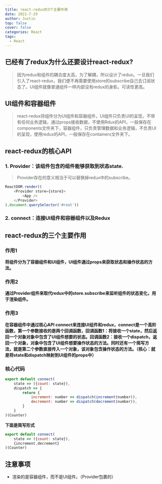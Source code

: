 ```yaml
---
title: react-redux的3个主要作用
date: 2021-7-29
author: Justin
top: false
cover: false
categories: React
tags:
  - React
---
```

## 已经有了redux为什么还要设计react-redux?
>因为redux和组件的耦合度太高，为了解耦，所以设计了redux。一旦我们引入了react-redux，我们便不再需要使用store的subscribe自己去订阅状态了。UI组件就像普通组件一样内部没有redux的身影。可读性更高。

## UI组件和容器组件
>react-redux将组件分为UI组件和容器组件，UI组件只负责UI的呈现，不带有任何业务逻辑，通过props接收数据，不使用Rdux的API，一般保存在components文件夹下，容器组件，只负责管理数据和业务逻辑，不负责UI的呈现，使用redux的API，一般保存在containers文件夹下。


## react-redux的核心API
### 1. Provider：该组件包含的组件能够获取到状态state.
>Provider存在的意义相当于可以替换掉redux中的subscribe。
```js
ReactDOM.render((
    <Provider store={store}>
        <App />
    </Provider>
),document.querySelector('#root'))
```

### 2. connect：连接UI组件和容器组件以及Redux

## react-redux的三个主要作用
### 作用1
**将组件分为了容器组件和UI组件，UI组件通过props来获取状态和操作状态的方法。**

### 作用2
**通过Provider组件来取代redux中的store.subscribe来监听组件的状态变化，用于渲染组件。**

### 作用3
**在容器组件中通过核心API connect来连接UI组件和redux，connect是一个高阶函数，第一个参数接收的是两个回调函数，回调函数1：将接收一个state，然后返回一个对象对象中包含了UI组件想要的状态。回调函数2：接收一个dispatch，返回一个对象，对象中包含了UI组件想要操作状态的方法。同时还有一个简写方法，就是第二个参数直接传入一个对象，该对象包含操作状态的方法。（核心：就是将state和dispatch映射到UI组件的props中）**

### 核心代码
```js
export default connect(
    state => ({count: state}),
    dispatch => {
        return {
            increment: number => dispatch(increment(number)),
            decrement: number => dispatch(decrement(number)),
        }
    }
)(Counter)
```
**下面是简写形式**
```js
export default connect(
    state => ({count: state}),
    {increment,decrement}
)(Counter)
```

## 注意事项
* 渲染的是容器组件，而不是UI组件。（Provider包裹的）




